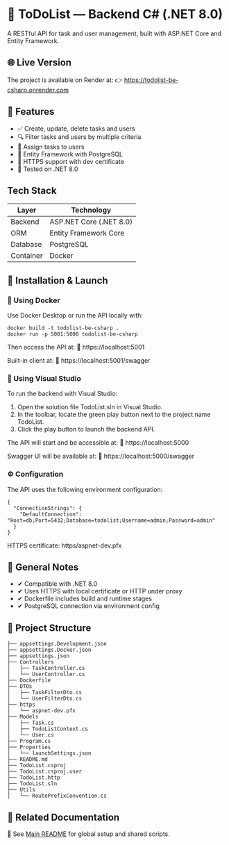 # 🧾 ToDoList — Backend C# (.NET 8.0)

A RESTful API for task and user management, built with ASP.NET Core and Entity Framework.

## 🌐 Live Version

The project is available on Render at: 👉 https://todolist-be-csharp.onrender.com

## 🧩 Features

   - ✅ Create, update, delete tasks and users
   - 🔍 Filter tasks and users by multiple criteria
   - 👥 Assign tasks to users
   - 🧠 Entity Framework with PostgreSQL
   - 🔐 HTTPS support with dev certificate
   - 🧪 Tested on .NET 8.0

## Tech Stack

| Layer      | Technology               |
|------------|--------------------------|
| Backend    | ASP.NET Core (.NET 8.0)  |
| ORM        | Entity Framework Core    |
| Database   | PostgreSQL               |
| Container  | Docker                   |

## 🚀 Installation & Launch

<!-- actual anchor -->
<a name="installation-and-launch"></a>

### 🐳 Using Docker

Use Docker Desktop or run the API locally with:
```
docker build -t todolist-be-csharp .
docker run -p 5001:5000 todolist-be-csharp
```
Then access the API at: 📍 https://localhost:5001

Built-in client at: 📍 https://localhost:5001/swagger

### 🧰 Using Visual Studio

To run the backend with Visual Studio:

1. Open the solution file TodoList.sln in Visual Studio.
2. In the toolbar, locate the green play button next to the project name TodoList.
3. Click the play button to launch the backend API.

The API will start and be accessible at: 📍 https://localhost:5000

Swagger UI will be available at: 📍 https://localhost:5000/swagger

### ⚙️ Configuration
The API uses the following environment configuration:
```
{
  "ConnectionStrings": {
    "DefaultConnection": "Host=db;Port=5432;Database=todolist;Username=admin;Password=admin"
  }
}
```
HTTPS certificate: https/aspnet-dev.pfx


## 📌 General Notes
   - ✔ Compatible with .NET 8.0
   - ✔ Uses HTTPS with local certificate or HTTP under proxy
   - ✔ Dockerfile includes build and runtime stages
   - ✔ PostgreSQL connection via environment config


## 📁 Project Structure
```
├── appsettings.Development.json
├── appsettings.Docker.json
├── appsettings.json
├── Controllers
│   ├── TaskController.cs
│   └── UserController.cs
├── Dockerfile
├── DTOs
│   ├── TaskFilterDto.cs
│   └── UserFilterDto.cs
├── https
│   └── aspnet-dev.pfx
├── Models
│   ├── Task.cs
│   ├── TodoListContext.cs
│   └── User.cs
├── Program.cs
├── Properties
│   └── launchSettings.json
├── README.md
├── TodoList.csproj
├── TodoList.csproj.user
├── TodoList.http
├── TodoList.sln
├── Utils
│   └── RoutePrefixConvention.cs
```

## 🔗 Related Documentation

📖 See [Main README](../README.md) for global setup and shared scripts.